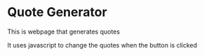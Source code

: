 <h1> Quote Generator </h1>
<p>This is webpage that generates quotes</p>
<p>It uses javascript to change the quotes when the button is clicked</p>
